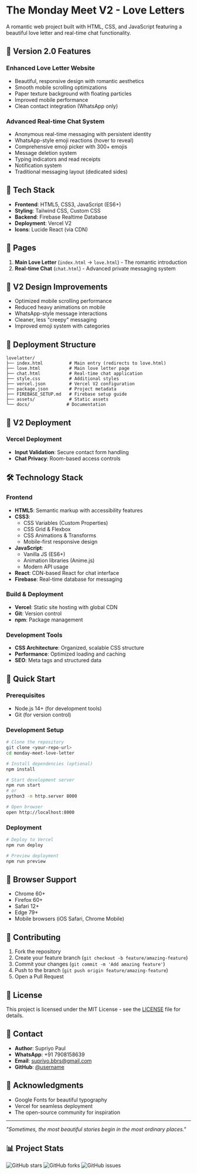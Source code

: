# The Monday Meet V2 - Love Letters

A romantic web project built with HTML, CSS, and JavaScript featuring a beautiful love letter and real-time chat functionality.

## 🌟 Version 2.0 Features

### Enhanced Love Letter Website
- Beautiful, responsive design with romantic aesthetics
- Smooth mobile scrolling optimizations
- Paper texture background with floating particles
- Improved mobile performance
- Clean contact integration (WhatsApp only)

### Advanced Real-time Chat System
- Anonymous real-time messaging with persistent identity
- WhatsApp-style emoji reactions (hover to reveal)
- Comprehensive emoji picker with 300+ emojis
- Message deletion system
- Typing indicators and read receipts
- Notification system
- Traditional messaging layout (dedicated sides)

## 🚀 Tech Stack

- **Frontend**: HTML5, CSS3, JavaScript (ES6+)
- **Styling**: Tailwind CSS, Custom CSS
- **Backend**: Firebase Realtime Database
- **Deployment**: Vercel V2
- **Icons**: Lucide React (via CDN)

## 📱 Pages

1. **Main Love Letter** (`index.html` → `love.html`) - The romantic introduction
2. **Real-time Chat** (`chat.html`) - Advanced private messaging system

## 🎨 V2 Design Improvements

- Optimized mobile scrolling performance
- Reduced heavy animations on mobile
- WhatsApp-style message interactions
- Cleaner, less "creepy" messaging
- Improved emoji system with categories

## 📂 Deployment Structure

```
lovelatter/
├── index.html          # Main entry (redirects to love.html)
├── love.html           # Main love letter page
├── chat.html           # Real-time chat application
├── style.css           # Additional styles
├── vercel.json         # Vercel V2 configuration
├── package.json        # Project metadata
├── FIREBASE_SETUP.md   # Firebase setup guide
├── assets/             # Static assets
└── docs/              # Documentation
```

## 🔧 V2 Deployment

### Vercel Deployment
- **Input Validation**: Secure contact form handling
- **Chat Privacy**: Room-based access controls

## 🛠️ Technology Stack

### Frontend
- **HTML5**: Semantic markup with accessibility features
- **CSS3**: 
  - CSS Variables (Custom Properties)
  - CSS Grid & Flexbox
  - CSS Animations & Transforms
  - Mobile-first responsive design
- **JavaScript**: 
  - Vanilla JS (ES6+)
  - Animation libraries (Anime.js)
  - Modern API usage
- **React**: CDN-based React for chat interface
- **Firebase**: Real-time database for messaging

### Build & Deployment
- **Vercel**: Static site hosting with global CDN
- **Git**: Version control
- **npm**: Package management

### Development Tools
- **CSS Architecture**: Organized, scalable CSS structure
- **Performance**: Optimized loading and caching
- **SEO**: Meta tags and structured data

## 🚀 Quick Start

### Prerequisites
- Node.js 14+ (for development tools)
- Git (for version control)

### Development Setup
```bash
# Clone the repository
git clone <your-repo-url>
cd monday-meet-love-letter

# Install dependencies (optional)
npm install

# Start development server
npm run start
# or
python3 -m http.server 8000

# Open browser
open http://localhost:8000
```

### Deployment
```bash
# Deploy to Vercel
npm run deploy

# Preview deployment
npm run preview
```

## 📱 Browser Support
- Chrome 60+
- Firefox 60+
- Safari 12+
- Edge 79+
- Mobile browsers (iOS Safari, Chrome Mobile)

## 🤝 Contributing
1. Fork the repository
2. Create your feature branch (`git checkout -b feature/amazing-feature`)
3. Commit your changes (`git commit -m 'Add amazing feature'`)
4. Push to the branch (`git push origin feature/amazing-feature`)
5. Open a Pull Request

## 📜 License
This project is licensed under the MIT License - see the [LICENSE](LICENSE) file for details.

## 📧 Contact
- **Author**: Supriyo Paul
- **WhatsApp**: +91 7908158639
- **Email**: supriyo.bbrs@gmail.com
- **GitHub**: [@username](https://github.com/username)

## 🙏 Acknowledgments
- Google Fonts for beautiful typography
- Vercel for seamless deployment
- The open-source community for inspiration

---
*"Sometimes, the most beautiful stories begin in the most ordinary places."*

## 📊 Project Stats
![GitHub stars](https://img.shields.io/github/stars/username/monday-meet-love-letter?style=social)
![GitHub forks](https://img.shields.io/github/forks/username/monday-meet-love-letter?style=social)
![GitHub issues](https://img.shields.io/github/issues/username/monday-meet-love-letter)
